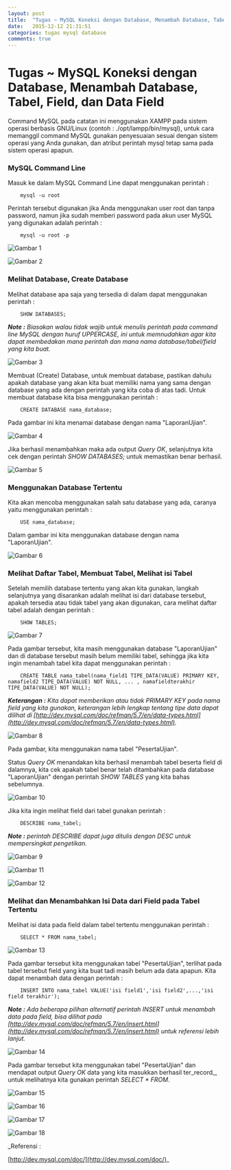 ```yaml
---
layout: post
title:  "Tugas ~ MySQL Koneksi dengan Database, Menambah Database, Tabel, Field, dan Data Field"
date:   2015-12-12 21:31:51
categories: tugas mysql database
comments: true
---
```


# Tugas ~ MySQL Koneksi dengan Database, Menambah Database, Tabel, Field, dan Data Field

Command MySQL pada catatan ini menggunakan XAMPP pada sistem operasi berbasis GNU/Linux (contoh : ./opt/lampp/bin/mysql), untuk cara memanggil command MySQL gunakan penyesuaian sesuai dengan sistem operasi yang Anda gunakan, dan atribut perintah mysql tetap sama pada sistem operasi apapun.

### MySQL Command Line
Masuk ke dalam MySQL Command Line dapat menggunakan perintah :

``` 
    mysql -u root
```

Perintah tersebut digunakan jika Anda menggunakan user root dan tanpa password, namun jika sudah memberi password pada akun user MySQL yang digunakan adalah perintah :

``` 
    mysql -u root -p
```

![Gambar 1](/images/mysql/1.png)

![Gambar 2](/images/mysql/2.png)

### Melihat Database, Create Database
Melihat database apa saja yang tersedia di dalam dapat menggunakan perintah :

``` 
    SHOW DATABASES;
```

_**Note :** Biasakan walau tidak wajib untuk menulis perintah pada command line MySQL dengan huruf UPPERCASE, ini untuk memnudahkan agar kita dapat membedakan mana perintah dan mana nama database/tabel/field yang kita buat._

![Gambar 3](/images/mysql/3.png)

Membuat (Create) Database, untuk membuat database, pastikan dahulu apakah database yang akan kita buat memiliki nama yang sama dengan database yang ada dengan perintah yang kita coba di atas tadi. Untuk membuat database kita bisa menggunakan perintah :

``` 
    CREATE DATABASE nama_database;
```

Pada gambar ini kita menamai database dengan nama "LaporanUjian".

![Gambar 4](/images/mysql/4.png)

Jika berhasil menambahkan maka ada output _Query OK_, selanjutnya kita cek dengan perintah _SHOW DATABASES;_ untuk memastikan benar berhasil.

![Gambar 5](/images/mysql/5.png)

### Menggunakan Database Tertentu

Kita akan mencoba menggunakan salah satu database yang ada, caranya yaitu menggunakan perintah :

```
    USE nama_database;
```

Dalam gambar ini kita menggunakan database dengan nama "LaporanUjian".

![Gambar 6](/images/mysql/6.png)

### Melihat Daftar Tabel, Membuat Tabel, Melihat isi Tabel

Setelah memilih database tertentu yang akan kita gunakan, langkah selanjutnya yang disarankan adalah melihat isi dari database tersebut, apakah tersedia atau tidak tabel yang akan digunakan, cara melihat daftar tabel adalah dengan perintah :

```
    SHOW TABLES;
```

![Gambar 7](/images/mysql/7.png)

Pada gambar tersebut, kita masih menggunakan database "LaporanUjian" dan di database tersebut masih belum memiliki tabel, sehingga jika kita ingin menambah tabel kita dapat menggunakan perintah :

```
    CREATE TABLE nama_tabel(nama_field1 TIPE_DATA(VALUE) PRIMARY KEY, namafield2 TIPE_DATA(VALUE) NOT NULL, ... , namafieldterakhir TIPE_DATA(VALUE) NOT NULL);
```

_**Keterangan :** Kita dapat memberikan atau tidak PRIMARY KEY pada nama field yang kita gunakan, keterangan lebih lengkap tentang tipe data dapat dilihat di [http://dev.mysql.com/doc/refman/5.7/en/data-types.html](http://dev.mysql.com/doc/refman/5.7/en/data-types.html)._

![Gambar 8](/images/mysql/8.png)

Pada gambar, kita menggunakan nama tabel "PesertaUjian".

Status _Query OK_ menandakan kita berhasil menambah tabel beserta field di dalamnya, kita cek apakah tabel benar telah ditambahkan pada database "LaporanUjian" dengan perintah _SHOW TABLES_ yang kita bahas sebelumnya.

![Gambar 10](/images/mysql/10.png)

Jika kita ingin melihat field dari tabel gunakan perintah :

```
    DESCRIBE nama_tabel;
```

_**Note :** perintah DESCRIBE dapat juga ditulis dengan DESC untuk mempersingkat pengetikan._

![Gambar 9](/images/mysql/9.png)

![Gambar 11](/images/mysql/11.png)

![Gambar 12](/images/mysql/12.png)

### Melihat dan Menambahkan Isi Data dari Field pada Tabel Tertentu

Melihat isi data pada field dalam tabel tertentu menggunakan perintah :

```
    SELECT * FROM nama_tabel;
```

![Gambar 13](/images/mysql/13.png)

Pada gambar tersebut kita menggunakan tabel "PesertaUjian", terlihat pada tabel tersebut field yang kita buat tadi masih belum ada data apapun. Kita dapat menambah data dengan perintah :


```
    INSERT INTO nama_tabel VALUE('isi field1','isi field2',...,'isi field terakhir');
```

_**Note :** Ada beberapa pilihan alternatif perintah INSERT untuk menambah data pada field, bisa dilihat pada [http://dev.mysql.com/doc/refman/5.7/en/insert.html](http://dev.mysql.com/doc/refman/5.7/en/insert.html) untuk referensi lebih lanjut._

![Gambar 14](/images/mysql/14.png)

Pada gambar tersebut kita menggunakan tabel "PesertaUjian" dan mendapat output _Query OK_ data yang kita masukkan berhasil ter_record_, untuk melihatnya kita gunakan perintah _SELECT * FROM_.

![Gambar 15](/images/mysql/15.png)

![Gambar 16](/images/mysql/16.png)

![Gambar 17](/images/mysql/17.png)

![Gambar 18](/images/mysql/18.png)






_Referensi :

[http://dev.mysql.com/doc/](http://dev.mysql.com/doc/)_